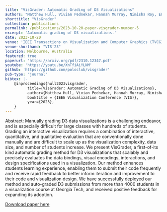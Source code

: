 ```yaml
---
title: "VisGrader: Automatic Grading of D3 Visualizations"
authors: "Matthew Hull, Vivian Pednekar, Hannah Murray, Nimisha Roy, Emmanuel Tung, Susanta Routray, Connor Guerin, Justin Chen, Zijie J. Wang, Seongmin Lee, Mahdi Roozbahani, and Duen Horng Chau"
shorttitle: "VisGrader"
collection: publications
permalink: /publications/2023-10-20-paper-visgrader-number-5
excerpt: 'Automatic grading of D3 visualizations.'
date: 2023-10-20
venue: 'IEEE Transactions on Visualization and Computer Graphics (TVCG)'
venue-shorthand: "VIS'23"
location: Melbourne, Australia
featured: true
paperurl: 'https://arxiv.org/pdf/2310.12347.pdf'
youtube: 'https://youtu.be/XnTfiAiYLNM'
github: 'https://github.com/poloclub/visgrader'
pub-type: "journal"
bibtex: |-
    @inproceedings{hull2023visgrader,
          title={VisGrader: Automatic Grading of D3 Visualizations},
          author={Matthew Hull, Vivian Pednekar, Hannah Murray, Nimisha Roy, Emmanuel Tung, Susanta Routray, Connor Guerin, Justin Chen, Zijie J. Wang, Seongmin Lee, Mahdi Roozbahani, and Duen Horng Chau},
          booktitle = {IEEE Visualization Conference (VIS)},
          year={2023},
    }
---
```

Abstract: Manually grading D3 data visualizations is a challenging endeavor, and is especially difficult for large classes with hundreds of students. Grading an interactive visualization requires a combination of interactive, quantitative, and qualitative evaluation that are conventionally done manually and are difficult to scale up as the visualization complexity, data size, and number of students increase. We present VisGrader, a first-of-its kind automatic grading method for D3 visualizations that scalably and precisely evaluates the data bindings, visual encodings, interactions, and design specifications used in a visualization. Our method enhances students learning experience, enabling them to submit their code frequently and receive rapid feedback to better inform iteration and improvement to their code and visualization design. We have successfully deployed our method and auto-graded D3 submissions from more than 4000 students in a visualization course at Georgia Tech, and received positive feedback for expanding its adoption.

[Download paper here](https://arxiv.org/pdf/2310.12347.pdf)